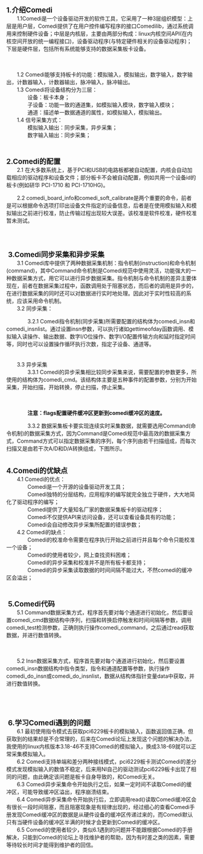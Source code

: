 <p><span style="font-size: 14pt;"><strong>1.介绍Comedi</strong></span><br />　　1.1Comedi是一个设备驱动开发的软件工具，它采用了一种3层组织模型：上层是用户层，Comedi提供了在用户控件编写程序的接口Comedilib，通过系统调用来控制硬件设备；中层是内核层，主要由两部分构成：linux内核空间API(在内核空间开放的统一编程接口)，设备驱动程序(与特定硬件相关的设备驱动程序)；下层是硬件层，包括所有系统能够支持的数据采集板卡设备。</p>
<p>　　<img src="https://img2018.cnblogs.com/blog/1347181/201902/1347181-20190214104529251-1044942990.png" alt="" /></p>
<p>　　1.2 Comedi能够支持板卡的功能：模拟输入，模拟输出，数字输入，数字输出，计数器输入，计数器输出，脉冲输入，脉冲输出。<br />　　1.3 Comedi将设备结构分为三层：<br />　　　　设备：板卡本身；<br />　　　　子设备：功能一致的通道集，如模拟输入模块，数字输入模块；<br />　　　　通道：描述单一数据通道的属性，如模拟输入，模拟输出。<br />　　1.4 信号采集方式：<br />　　　　模拟输入输出：同步采集，异步采集；<br />　　　　数字输入输出：同步采集；</p>
<p>&nbsp;</p>
<p><span style="font-size: 14pt;"><strong>2.Comedi的配置</strong></span><br />　　2.1 在大多数系统上，基于PCI和USB的电路板都被自动配置，内核会自动加载相应的驱动程序和设备文件；部分板卡不会被自动配置，例如共用一个设备id的板卡(例如研华 PCI-1710 和 PCI-1710HG)。</p>
<p>　　2.2 comedi_board_info和comedi_soft_calibrate是两个重要的命令，前者是可以根据命令选项打印出设备文件指定的设备信息，后者是在使用模拟输入和模拟输出之前进行校准，防止传输过程出现较大误差。该校准是软件校准，硬件校准暂未测试。<br />　　<img src="https://img2018.cnblogs.com/blog/1347181/201902/1347181-20190214104748224-1214413569.png" alt="" /></p>
<p>&nbsp;</p>
<p><span style="font-size: 14pt;"><strong>&nbsp;3.Comedi同步采集和异步采集</strong></span><br />　　3.1 Comedi库中提供了两种数据采集机制：指令机制(instruction)和命令机制(command)，其中Command命令机制是Comedi规范中使用灵活，功能强大的一种数据采集方式，用它可以进行异步数据采集。指令机制与命令机制的差异主要体现在，前者在数据采集过程中，函数调用处于阻塞状态，而后者的调用是异步的，在进行数据采集的同时还可以对数据进行实时地处理。因此对于实时性较高的系统，应该采用命令机制。<br />　　3.2 同步采集：</p>
<p>　　　　3.2.1 Comedi指令机制(同步采集)所需要配置的结构体为comedi_insn和comedi_insnlist。通过设置insn参数，可以执行诸如gettimeofday函数调用、模拟输入读操作、输出数据、数字I/O位操作、数字I/O配置传输方向和延时指定时间等，同时也可以设置操作循环执行次数，指定子设备、通道等。<br />　　　　<img src="https://img2018.cnblogs.com/blog/1347181/201902/1347181-20190214104846076-966108217.png" alt="" /></p>
<p>　　3.3 异步采集<br />　　　　3.3.1 Comedi的异步采集相比较同步采集来说，需要配置的参数更多，所使用的结构体为comedi_cmd。该结构体主要是五种事件的配置参数，分别为开始采集，开始扫描，开始转换，停止扫描，停止采集。</p>
<p>　　　　&nbsp;<img src="https://img2018.cnblogs.com/blog/1347181/201902/1347181-20190214105047906-1251330839.png" alt="" /></p>
<p>　　　　<strong>注意：flags配置硬件缓冲区更新到comedi缓冲区的速度。</strong></p>
<p>　　　　3.3.2 数据采集板卡要实现连续实时采集数据，就需要选用Command(命令机制)的数据采集方式，因为Command是Comedi规范中最高效的数据采集方式，Command方式可以指定数据采集的序列，每个序列由若干扫描组成，而每次扫描又是由若干次A/D和D/A转换组成，下图所示。<br />　　　　<img src="https://img2018.cnblogs.com/blog/1347181/201902/1347181-20190214110347462-1803148263.png" alt="" /></p>
<p><span style="font-size: 14pt;"><strong>4.Comedi的优缺点</strong></span><br />　　4.1 Comedi的优点：<br />　　　　Comedi是一个开源的设备驱动开发工具；<br />　　　　Comedi独特的分层结构，应用程序的编写就完全独立于硬件，大大地简化了驱动程序的编写；<br />　　　　Comedi提供了大量知名厂家的数据采集板卡的驱动程序；<br />　　　　Comedi不仅提供API来访问设备，还可以查看设备具有的功能；<br />　　　　Comedi会自动修改异步采集所配置的错误参数；<br />　　4.2 Comedi的缺点：<br />　　　　Comedi的校准命令需要在程序执行开始之前进行并且每个命令只能校准一个设备；<br />　　　　Comedi的使用者较少，网上查找资料困难；<br />　　　　Comedi的异步采集和校准并不是所有板卡都支持；<br />　　　　Comedi的异步采集读取数据的时间间隔不能过大，不然comedi的缓冲区会溢出；</p>
<p>&nbsp;</p>
<p><span style="font-size: 14pt;"><strong>&nbsp;5.Comedi代码</strong></span><br />　　5.1 Command数据采集方式，程序首先要对每个通道进行初始化，然后要设置comedi_cmd数据结构中序列，扫描和转换启停触发和时间间隔等参数，调用comedi_test检测参数，正确则执行操作comedi_command，之后通过read获取数据，并进行数值转换。</p>
<p>　　<img src="https://img2018.cnblogs.com/blog/1347181/201902/1347181-20190214110447057-250256763.png" alt="" /></p>
<p>　　5.2 Insn数据采集方式，程序首先要对每个通道进行初始化，然后要设置comedi_insn数据结构中指令类型，指令和通道配置等参数，执行操作comedi_do_insn或comedi_do_insnlist，数据从结构体指针变量data中获取，并进行数值转换。</p>
<p>　　<img src="https://img2018.cnblogs.com/blog/1347181/201902/1347181-20190214110517110-1400437472.png" alt="" /></p>
<p>&nbsp;</p>
<p><span style="font-size: 14pt;"><strong>&nbsp;6.学习Comedi遇到的问题</strong></span><br />　　6.1 最初使用指令模式去获取pci6229板卡的模拟输入，函数返回值正确，但获取到的结果却是不合常理的，后来在Comedi论坛上发现这个问题的解决办法，我使用的linux内核版本3.18-46不支持Comedi的模拟输入，换成3.18-69就可以正常采集模拟输入。<br />　　6.2 Comedi支持单端和差分两种接线模式，pci6229板卡测试Comedi的差分模式发现模拟输入的数值不稳定，后来用NI自己的驱动测试pci6229板卡出现了相同的问题，由此确定该问题是板卡自身导致的，和Comedi无关。<br />　　6.3 Comedi异步采集命令开始执行之后，如果一定时间不读取Comedi的缓冲区，可能导致缓冲区溢出，程序崩溃结束。<br />　　6.4 Comedi异步采集命令开始执行后，立即调用read()读取Comedi缓冲区会有很长一段时间阻塞，而且阻塞现象是有规律出现的，经过细心的查看Comedi手册发现Comedi缓冲区的数据是从硬件设备的缓冲区传递过来的，而Comedi默认只有当硬件设备的缓冲区半满的时候才会更新到Comedi的缓冲区。<br />　　6.5 Comedi的使用者较少，类似6.1遇到的问题并不能跟根据Comedi的手册解决，只能到Comedi的论坛上寻找维护者的帮助，因为有时差之类的因素，需要等待较长时间才能得到维护者的回信。<br /><br /><br /><br /><br /></p>